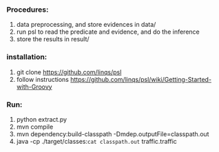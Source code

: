 ### Procedures:    
1. data preprocessing, and store evidences in data/  
2. run psl to read the predicate and evidence, and do the inference  
3. store the results in result/

### installation:   
1. git clone https://github.com/linqs/psl  
2. follow instructions https://github.com/linqs/psl/wiki/Getting-Started-with-Groovy  

### Run:    
1. python extract.py
2. mvn compile  
3. mvn dependency:build-classpath -Dmdep.outputFile=classpath.out   
4. java -cp ./target/classes:`cat classpath.out` traffic.traffic

